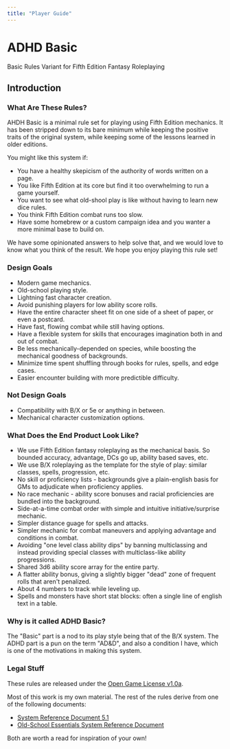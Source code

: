 ```yaml
---
title: "Player Guide"
---
```


# ADHD Basic

Basic Rules Variant for Fifth Edition Fantasy Roleplaying

## Introduction

### What Are These Rules?

AHDH Basic is a minimal rule set for playing using Fifth Edition mechanics. It has been stripped down to its bare minimum while keeping the positive traits of the original system, while keeping some of the lessons learned in older editions.

You might like this system if:
* You have a healthy skepicism of the authority of words written on a page.
* You like Fifth Edition at its core but find it too overwhelming to run a game yourself.
* You want to see what old-shool play is like without having to learn new dice rules.
* You think Fifth Edition combat runs too slow.
* Have some homebrew or a custom campaign idea and you wanter a more minimal base to build on.

We have some opinionated answers to help solve that, and we would love to know what you think of the result. We hope you enjoy playing this rule set!

### Design Goals

* Modern game mechanics.
* Old-school playing style.
* Lightning fast character creation.
* Avoid punishing players for low ability score rolls.
* Have the entire character sheet fit on one side of a sheet of paper, or even a postcard.
* Have fast, flowing combat while still having options.
* Have a flexible system for skills that encourages imagination both in and out of combat.
* Be less mechanically-depended on species, while boosting the mechanical goodness of backgrounds.
* Minimize time spent shuffling through books for rules, spells, and edge cases.
* Easier encounter building with more predictible difficulty.

### Not Design Goals

* Compatibility with B/X or 5e or anything in between.
* Mechanical character customization options.

### What Does the End Product Look Like?

* We use Fifth Edition fantasy roleplaying as the mechanical basis. So bounded accuracy, advantage, DCs go up, ability based saves, etc.
* We use B/X roleplaying as the template for the style of play: similar classes, spells, progression, etc.
* No skill or proficiency lists - backgrounds give a plain-english basis for GMs to adjudicate when proficiency applies.
* No race mechanic - ability score bonuses and racial proficiencies are bundled into the background.
* Side-at-a-time combat order with simple and intuitive initiative/surprise mechanic.
* Simpler distance guage for spells and attacks.
* Simpler mechanic for combat maneuvers and applying advantage and conditions in combat.
* Avoiding "one level class ability dips" by banning multiclassing and instead providing special classes with multiclass-like ability progressions.
* Shared 3d6 ability score array for the entire party.
* A flatter ability bonus, giving a slightly bigger "dead" zone of frequent rolls that aren't penalized.
* About 4 numbers to track while leveling up.
* Spells and monsters have short stat blocks: often a single line of english text in a table.

### Why is it called ADHD Basic?

The "Basic" part is a nod to its play style being that of the B/X system. The ADHD part is a pun on the term "AD&D", and also a condition I have, which is one of the motivations in making this system.

### Legal Stuff

These rules are released under the [Open Game License v1.0a](/docs/license/).

Most of this work is my own material. The rest of the rules derive from one of the following documents:
* [System Reference Document 5.1](https://media.wizards.com/2016/downloads/DND/SRD-OGL_V5.1.pdf)
* [Old-School Essentials System Reference Document](https://oldschoolessentials.necroticgnome.com/srd/index.php/Main_Page)

Both are worth a read for inspiration of your own!
